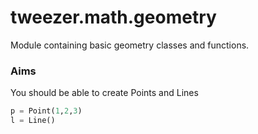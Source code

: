 # tweezer.math.geometry

Module containing basic geometry classes and functions.

### Aims

You should be able to create Points and Lines

```python
p = Point(1,2,3)
l = Line()
```
